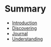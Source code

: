# Summary

* [Introduction](Readme.md)
* [Discovering](discover.md)
* [Journal](dear-diary-today-i.md)
* [Understanding](understanding.md)

